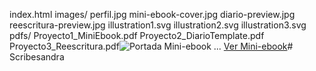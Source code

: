 index.html
images/
  perfil.jpg
  mini-ebook-cover.jpg
  diario-preview.jpg
  reescritura-preview.jpg
  illustration1.svg
  illustration2.svg
  illustration3.svg
pdfs/
  Proyecto1_MiniEbook.pdf
  Proyecto2_DiarioTemplate.pdf
  Proyecto3_Reescritura.pdf<img src="images/mini-ebook-cover.jpg" alt="Portada Mini-ebook" />
...
<a href="pdfs/Proyecto1_MiniEbook.pdf" target="_blank">Ver Mini-ebook</a># Scribesandra
